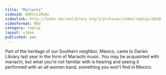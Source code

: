 ```yaml
---
title: "Mariachi"
videoid: dOKCnsiMu8c
videolink: http://tonks.darienlibrary.org/1/archives/video/replay/20140814_mariachi.mov
videoformat: MOV
category: replay
layout: video
published: yes
---
```


Part of the heritage of our Southern neighbor, Mexico, came to Darien Library last year in the form of Mariachi music. You may be acquainted with mariachi, but what you’re not familiar with is hearing and seeing it performed with an all women band, something you won’t find in Mexico.
